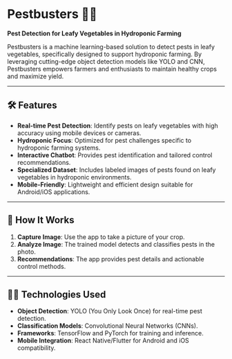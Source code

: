 # Pestbusters 🌱🐛  
**Pest Detection for Leafy Vegetables in Hydroponic Farming**  

Pestbusters is a machine learning-based solution to detect pests in leafy vegetables, specifically designed to support hydroponic farming. By leveraging cutting-edge object detection models like YOLO and CNN, Pestbusters empowers farmers and enthusiasts to maintain healthy crops and maximize yield.  

---

## 🛠️ Features  
- **Real-time Pest Detection**: Identify pests on leafy vegetables with high accuracy using mobile devices or cameras.  
- **Hydroponic Focus**: Optimized for pest challenges specific to hydroponic farming systems.  
- **Interactive Chatbot**: Provides pest identification and tailored control recommendations.  
- **Specialized Dataset**: Includes labeled images of pests found on leafy vegetables in hydroponic environments.  
- **Mobile-Friendly**: Lightweight and efficient design suitable for Android/iOS applications.  

---

## 🚀 How It Works  
1. **Capture Image**: Use the app to take a picture of your crop.  
2. **Analyze Image**: The trained model detects and classifies pests in the photo.  
3. **Recommendations**: The app provides pest details and actionable control methods.  

---

## 🧑‍💻 Technologies Used  
- **Object Detection**: YOLO (You Only Look Once) for real-time pest detection.  
- **Classification Models**: Convolutional Neural Networks (CNNs).  
- **Frameworks**: TensorFlow and PyTorch for training and inference.  
- **Mobile Integration**: React Native/Flutter for Android and iOS compatibility.  
